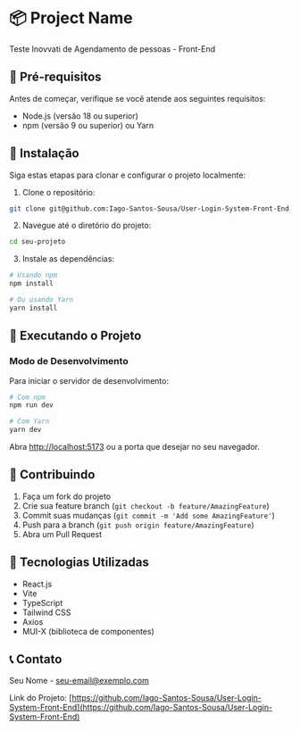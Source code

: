 # 📦 Project Name

Teste Inovvati de Agendamento de pessoas - Front-End

## 🚀 Pré-requisitos

Antes de começar, verifique se você atende aos seguintes requisitos:

- Node.js (versão 18 ou superior)
- npm (versão 9 ou superior) ou Yarn

## 🔧 Instalação

Siga estas etapas para clonar e configurar o projeto localmente:

1. Clone o repositório:

```bash
git clone git@github.com:Iago-Santos-Sousa/User-Login-System-Front-End.git
```

2. Navegue até o diretório do projeto:

```bash
cd seu-projeto
```

3. Instale as dependências:

```bash
# Usando npm
npm install

# Ou usando Yarn
yarn install
```

## 🌟 Executando o Projeto

### Modo de Desenvolvimento

Para iniciar o servidor de desenvolvimento:

```bash
# Com npm
npm run dev

# Com Yarn
yarn dev
```

Abra [http://localhost:5173](http://localhost:5173) ou a porta que desejar no seu navegador.

## 🤝 Contribuindo

1. Faça um fork do projeto
2. Crie sua feature branch (`git checkout -b feature/AmazingFeature`)
3. Commit suas mudanças (`git commit -m 'Add some AmazingFeature'`)
4. Push para a branch (`git push origin feature/AmazingFeature`)
5. Abra um Pull Request

## 📌 Tecnologias Utilizadas

- React.js
- Vite
- TypeScript
- Tailwind CSS
- Axios
- MUI-X (biblioteca de componentes)

## 📞 Contato

Seu Nome - [seu-email@exemplo.com](iago.santos.sousa@gmail.com)

Link do Projeto: [https://github.com/Iago-Santos-Sousa/User-Login-System-Front-End](https://github.com/Iago-Santos-Sousa/User-Login-System-Front-End)
